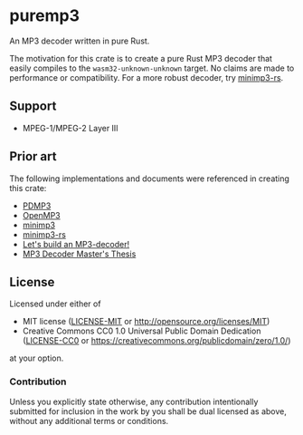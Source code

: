 # puremp3

An MP3 decoder written in pure Rust.

The motivation for this crate is to create a pure Rust MP3 decoder that easily compiles to the `wasm32-unknown-unknown` target. No claims are made to performance or compatibility. For a more robust decoder, try [minimp3-rs](https://github.com/germangb/minimp3-rs).

## Support

* MPEG-1/MPEG-2 Layer III

## Prior art

The following implementations and documents were referenced in creating this crate:

 * [PDMP3](https://github.com/technosaurus/PDMP3)
 * [OpenMP3](https://github.com/audioboy77/OpenMP3)
 * [minimp3](https://github.com/lieff/minimp3)
 * [minimp3-rs](https://github.com/germangb/minimp3-rs)
 * [Let's build an MP3-decoder!](http://blog.bjrn.se/2008/10/lets-build-mp3-decoder.html)
 * [MP3 Decoder Master's Thesis](https://sites.google.com/a/kmlager.com/www/projects)
 
## License

Licensed under either of

 * MIT license ([LICENSE-MIT](LICENSE-MIT) or http://opensource.org/licenses/MIT)
 * Creative Commons CC0 1.0 Universal Public Domain Dedication ([LICENSE-CC0](LICENSE-CC0) or https://creativecommons.org/publicdomain/zero/1.0/)

at your option.

### Contribution

Unless you explicitly state otherwise, any contribution intentionally submitted for inclusion in the work by you shall be dual licensed as above, without any additional terms or conditions.